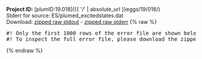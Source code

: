 **Project ID:** [plumID:19.018]({{ '/' | absolute_url }}eggs/19/018/)  
Stderr for source:  ES/plumed_excitedstates.dat   
Download: [zipped raw stdout](plumed_excitedstates.dat.plumed.stdout.txt.zip) - [zipped raw stderr](plumed_excitedstates.dat.plumed.stderr.txt.zip) 
{% raw %}
<pre>
#! Only the first 1000 rows of the error file are shown below
#! To inspect the full error file, please download the zipped raw stderr file above
</pre>
{% endraw %}
